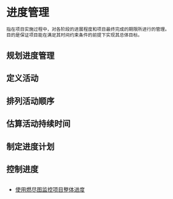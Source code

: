 # 进度管理
```md
指在项目实施过程中，对各阶段的进展程度和项目最终完成的期限所进行的管理。
目的是保证项目能在满足其时间约束条件的前提下实现其总体目标。
```

## 规划进度管理
## 定义活动
## 排列活动顺序
## 估算活动持续时间
## 制定进度计划
## 控制进度

## 
* [使用燃尽图监控项目整体进度](https://juejin.im/post/5c1f6a1e6fb9a04a03793573)

